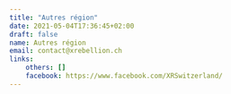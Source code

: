 ```yaml
---
title: "Autres région"
date: 2021-05-04T17:36:45+02:00
draft: false
name: Autres région
email: contact@xrebellion.ch 
links:
    others: []
    facebook: https://www.facebook.com/XRSwitzerland/
---
```


